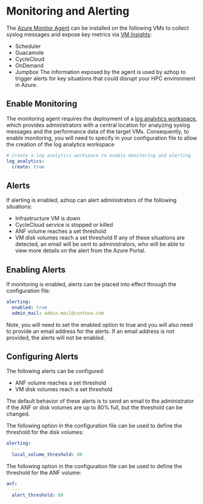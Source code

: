 # Monitoring and Alerting
The [Azure Monitor Agent](https://learn.microsoft.com/en-us/azure/azure-monitor/agents/agents-overview) can be installed on the following VMs to collect syslog messages and expose key metrics via [VM Insights](https://learn.microsoft.com/en-us/azure/azure-monitor/vm/vminsights-overview): 
- Scheduler
- Guacamole
- CycleCloud
- OnDemand
- Jumpbox 
The information exposed by the agent is used by azhop to trigger alerts for key situations that could disrupt your HPC environment in Azure.
## Enable Monitoring 
The monitoring agent requires the deployment of a [log analytics workspace](https://learn.microsoft.com/en-us/azure/azure-monitor/logs/log-analytics-workspace-overview), which provides administrators with a central location for analyzing syslog messages and the performance data of the target VMs. Consequently, to enable monitoring, you will need to specify in your configuration file to allow the creation of the log analytics workspace 
```yml
# Create a log analytics workspace to enable monitoring and alerting
log_analytics:
  create: true
```
## Alerts 
If alerting is enabled, azhop can alert administrators of the following situations: 
- Infrastructure VM is down 
- CycleCloud service is stopped or killed 
- ANF volume reaches a set threshold 
- VM disk volumes reach a set threshold
If any of these situations are detected, an email will be sent to administrators, who will be able to view more details on the alert from the Azure Portal.  

## Enabling Alerts 
If monitoring is enabled, alerts can be placed into effect through the configuration file:
```yml
alerting:
  enabled: true
  admin_mail: admin.mail@contoso.com
```
Note, you will need to set the enabled option to true and you will also need to provide an email address for the alerts. If an email address is not provided, the alerts will not be enabled. 

## Configuring Alerts
The following alerts can be configured: 
- ANF volume reaches a set threshold 
- VM disk volumes reach a set threshold
 
The default behavior of these alerts is to send an email to the administrator if the ANF or disk volumes are up to 80% full, but the threshold can be changed. 

The following option in the configuration file can be used to define the threshold for the disk volumes: 
```yml
alerting:
  ---
  local_volume_threshold: 80
```

The following option in the configuration file can be used to define the threshold for the ANF volume: 
```yml
anf:
  ---
  alert_threshold: 80
```